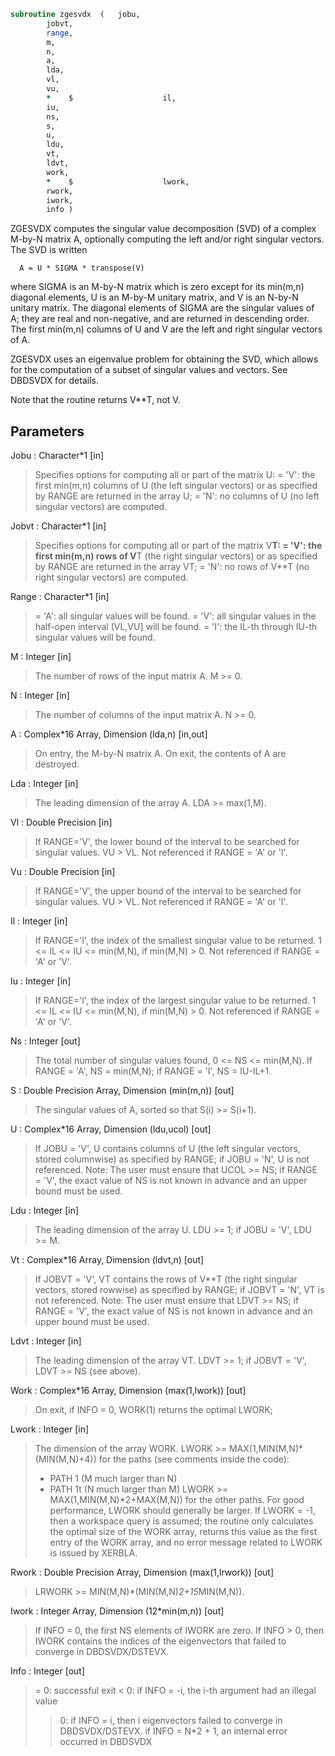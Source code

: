 ```fortran
subroutine zgesvdx	(	jobu,
		jobvt,
		range,
		m,
		n,
		a,
		lda,
		vl,
		vu,
		*    $                    il,
		iu,
		ns,
		s,
		u,
		ldu,
		vt,
		ldvt,
		work,
		*    $                    lwork,
		rwork,
		iwork,
		info )
```

  ZGESVDX computes the singular value decomposition (SVD) of a complex
  M-by-N matrix A, optionally computing the left and/or right singular
  vectors. The SVD is written

      A = U * SIGMA * transpose(V)

  where SIGMA is an M-by-N matrix which is zero except for its
  min(m,n) diagonal elements, U is an M-by-M unitary matrix, and
  V is an N-by-N unitary matrix.  The diagonal elements of SIGMA
  are the singular values of A; they are real and non-negative, and
  are returned in descending order.  The first min(m,n) columns of
  U and V are the left and right singular vectors of A.

  ZGESVDX uses an eigenvalue problem for obtaining the SVD, which
  allows for the computation of a subset of singular values and
  vectors. See DBDSVDX for details.

  Note that the routine returns V**T, not V.

## Parameters
Jobu : Character*1 [in]
> Specifies options for computing all or part of the matrix U:
> = 'V':  the first min(m,n) columns of U (the left singular
> vectors) or as specified by RANGE are returned in
> the array U;
> = 'N':  no columns of U (no left singular vectors) are
> computed.

Jobvt : Character*1 [in]
> Specifies options for computing all or part of the matrix
> V**T:
> = 'V':  the first min(m,n) rows of V**T (the right singular
> vectors) or as specified by RANGE are returned in
> the array VT;
> = 'N':  no rows of V**T (no right singular vectors) are
> computed.

Range : Character*1 [in]
> = 'A': all singular values will be found.
> = 'V': all singular values in the half-open interval (VL,VU]
> will be found.
> = 'I': the IL-th through IU-th singular values will be found.

M : Integer [in]
> The number of rows of the input matrix A.  M >= 0.

N : Integer [in]
> The number of columns of the input matrix A.  N >= 0.

A : Complex*16 Array, Dimension (lda,n) [in,out]
> On entry, the M-by-N matrix A.
> On exit, the contents of A are destroyed.

Lda : Integer [in]
> The leading dimension of the array A.  LDA >= max(1,M).

Vl : Double Precision [in]
> If RANGE='V', the lower bound of the interval to
> be searched for singular values. VU > VL.
> Not referenced if RANGE = 'A' or 'I'.

Vu : Double Precision [in]
> If RANGE='V', the upper bound of the interval to
> be searched for singular values. VU > VL.
> Not referenced if RANGE = 'A' or 'I'.

Il : Integer [in]
> If RANGE='I', the index of the
> smallest singular value to be returned.
> 1 <= IL <= IU <= min(M,N), if min(M,N) > 0.
> Not referenced if RANGE = 'A' or 'V'.

Iu : Integer [in]
> If RANGE='I', the index of the
> largest singular value to be returned.
> 1 <= IL <= IU <= min(M,N), if min(M,N) > 0.
> Not referenced if RANGE = 'A' or 'V'.

Ns : Integer [out]
> The total number of singular values found,
> 0 <= NS <= min(M,N).
> If RANGE = 'A', NS = min(M,N); if RANGE = 'I', NS = IU-IL+1.

S : Double Precision Array, Dimension (min(m,n)) [out]
> The singular values of A, sorted so that S(i) >= S(i+1).

U : Complex*16 Array, Dimension (ldu,ucol) [out]
> If JOBU = 'V', U contains columns of U (the left singular
> vectors, stored columnwise) as specified by RANGE; if
> JOBU = 'N', U is not referenced.
> Note: The user must ensure that UCOL >= NS; if RANGE = 'V',
> the exact value of NS is not known in advance and an upper
> bound must be used.

Ldu : Integer [in]
> The leading dimension of the array U.  LDU >= 1; if
> JOBU = 'V', LDU >= M.

Vt : Complex*16 Array, Dimension (ldvt,n) [out]
> If JOBVT = 'V', VT contains the rows of V**T (the right singular
> vectors, stored rowwise) as specified by RANGE; if JOBVT = 'N',
> VT is not referenced.
> Note: The user must ensure that LDVT >= NS; if RANGE = 'V',
> the exact value of NS is not known in advance and an upper
> bound must be used.

Ldvt : Integer [in]
> The leading dimension of the array VT.  LDVT >= 1; if
> JOBVT = 'V', LDVT >= NS (see above).

Work : Complex*16 Array, Dimension (max(1,lwork)) [out]
> On exit, if INFO = 0, WORK(1) returns the optimal LWORK;

Lwork : Integer [in]
> The dimension of the array WORK.
> LWORK >= MAX(1,MIN(M,N)*(MIN(M,N)+4)) for the paths (see
> comments inside the code):
> - PATH 1  (M much larger than N)
> - PATH 1t (N much larger than M)
> LWORK >= MAX(1,MIN(M,N)*2+MAX(M,N)) for the other paths.
> For good performance, LWORK should generally be larger.
> If LWORK = -1, then a workspace query is assumed; the routine
> only calculates the optimal size of the WORK array, returns
> this value as the first entry of the WORK array, and no error
> message related to LWORK is issued by XERBLA.

Rwork : Double Precision Array, Dimension (max(1,lrwork)) [out]
> LRWORK >= MIN(M,N)*(MIN(M,N)*2+15*MIN(M,N)).

Iwork : Integer Array, Dimension (12*min(m,n)) [out]
> If INFO = 0, the first NS elements of IWORK are zero. If INFO > 0,
> then IWORK contains the indices of the eigenvectors that failed
> to converge in DBDSVDX/DSTEVX.

Info : Integer [out]
> = 0:  successful exit
> < 0:  if INFO = -i, the i-th argument had an illegal value
> > 0:  if INFO = i, then i eigenvectors failed to converge
> in DBDSVDX/DSTEVX.
> if INFO = N*2 + 1, an internal error occurred in
> DBDSVDX

